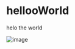 # hellooWorld
helo the world


![image](https://github.com/manmaryem/hellooWorld/assets/137881827/f1de18ff-467e-4b80-ab98-8f80a9be1e1c)
